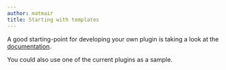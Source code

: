 ```yaml
---
author: matmair
title: Starting with templates
---
```

A good starting-point for developing your own plugin is taking a look at the [documentation](https://docs.inventree.org/en/stable/extend/plugins/).

You could also use one of the current plugins as a sample.